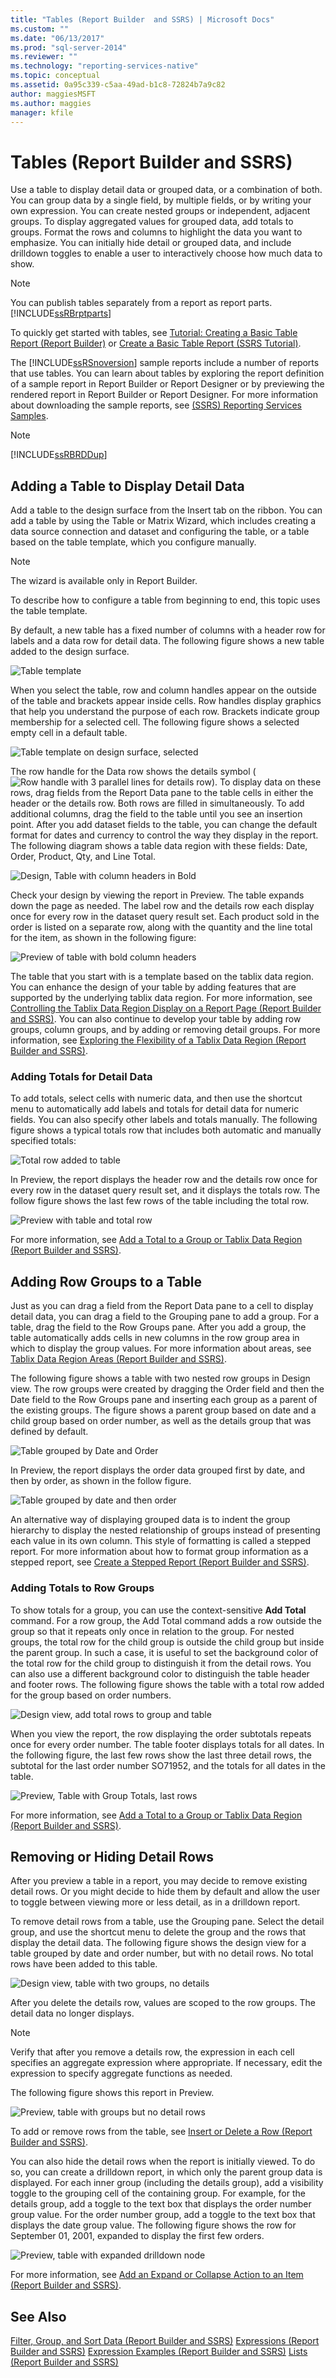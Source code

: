 ```yaml
---
title: "Tables (Report Builder  and SSRS) | Microsoft Docs"
ms.custom: ""
ms.date: "06/13/2017"
ms.prod: "sql-server-2014"
ms.reviewer: ""
ms.technology: "reporting-services-native"
ms.topic: conceptual
ms.assetid: 0a95c339-c5aa-49ad-b1c8-72824b7a9c82
author: maggiesMSFT
ms.author: maggies
manager: kfile
---
```

# Tables (Report Builder  and SSRS)
  Use a table to display detail data or grouped data, or a combination of both. You can group data by a single field, by multiple fields, or by writing your own expression. You can create nested groups or independent, adjacent groups. To display aggregated values for grouped data, add totals to groups. Format the rows and columns to highlight the data you want to emphasize. You can initially hide detail or grouped data, and include drilldown toggles to enable a user to interactively choose how much data to show.

> [!NOTE]
>  You can publish tables separately from a report as report parts.  [!INCLUDE[ssRBrptparts](../../includes/ssrbrptparts-md.md)]

 To quickly get started with tables, see [Tutorial: Creating a Basic Table Report &#40;Report Builder&#41;](../tutorial-creating-a-basic-table-report-report-builder.md) or [Create a Basic Table Report &#40;SSRS Tutorial&#41;](../create-a-basic-table-report-ssrs-tutorial.md).

 The [!INCLUDE[ssRSnoversion](../../includes/ssrsnoversion-md.md)] sample reports include a number of reports that use tables. You can learn about tables by exploring the report definition of a sample report in Report Builder or Report Designer or by previewing the rendered report in Report Builder or Report Designer. For more information about downloading the sample reports, see [(SSRS) Reporting Services Samples](https://go.microsoft.com/fwlink/?LinkID=198283).

> [!NOTE]
>  [!INCLUDE[ssRBRDDup](../../includes/ssrbrddup-md.md)]

##  <a name="AddingTable"></a> Adding a Table to Display Detail Data
 Add a table to the design surface from the Insert tab on the ribbon. You can add a table by using the Table or Matrix Wizard, which includes creating a data source connection and dataset and configuring the table, or a table based on the table template, which you configure manually.

> [!NOTE]
>  The wizard is available only in Report Builder.

 To describe how to configure a table from beginning to end, this topic uses the table template.

 By default, a new table has a fixed number of columns with a header row for labels and a data row for detail data. The following figure shows a new table added to the design surface.

 ![Table template](../media/rs-tabletemplatenew.gif "Table template")

 When you select the table, row and column handles appear on the outside of the table and brackets appear inside cells. Row handles display graphics that help you understand the purpose of each row. Brackets indicate group membership for a selected cell. The following figure shows a selected empty cell in a default table.

 ![Table template on design surface, selected](../media/rs-tabletemplatenewselected.gif "Table template on design surface, selected")

 The row handle for the Data row shows the details symbol (![Row handle with 3 parallel lines for details row](../media/rs-icontablix-detailsrow.gif "Row handle with 3 parallel lines for details row")). To display data on these rows, drag fields from the Report Data pane to the table cells in either the header or the details row. Both rows are filled in simultaneously. To add additional columns, drag the field to the table until you see an insertion point. After you add dataset fields to the table, you can change the default format for dates and currency to control the way they display in the report. The following diagram shows a table data region with these fields: Date, Order, Product, Qty, and Line Total.

 ![Design, Table with column headers in Bold](../media/rs-basictabledetailsformatteddesign.gif "Design, Table with column headers in Bold")

 Check your design by viewing the report in Preview. The table expands down the page as needed. The label row and the details row each display once for every row in the dataset query result set. Each product sold in the order is listed on a separate row, along with the quantity and the line total for the item, as shown in the following figure:

 ![Preview of table with bold column headers](../../tutorials/media/rs-basictabledetailsformattedpreview.gif "Preview of table with bold column headers")

 The table that you start with is a template based on the tablix data region. You can enhance the design of your table by adding features that are supported by the underlying tablix data region. For more information, see [Controlling the Tablix Data Region Display on a Report Page &#40;Report Builder and SSRS&#41;](controlling-the-tablix-data-region-display-on-a-report-page.md). You can also continue to develop your table by adding row groups, column groups, and by adding or removing detail groups. For more information, see [Exploring the Flexibility of a Tablix Data Region &#40;Report Builder and SSRS&#41;](exploring-the-flexibility-of-a-tablix-data-region-report-builder-and-ssrs.md).

### Adding Totals for Detail Data
 To add totals, select cells with numeric data, and then use the shortcut menu to automatically add labels and totals for detail data for numeric fields. You can also specify other labels and totals manually. The following figure shows a typical totals row that includes both automatic and manually specified totals:

 ![Total row added to table](../media/rs-basictabledetailstotaldesign.gif "Total row added to table")

 In Preview, the report displays the header row and the details row once for every row in the dataset query result set, and it displays the totals row. The follow figure shows the last few rows of the table including the total row.

 ![Preview with table and total row](../media/rs-basictabledetailstotalpreview.gif "Preview with table and total row")

 For more information, see [Add a Total to a Group or Tablix Data Region &#40;Report Builder and SSRS&#41;](add-a-total-to-a-group-or-tablix-data-region-report-builder-and-ssrs.md).

##  <a name="AddingRowGroups"></a> Adding Row Groups to a Table
 Just as you can drag a field from the Report Data pane to a cell to display detail data, you can drag a field to the Grouping pane to add a group. For a table, drag the field to the Row Groups pane. After you add a group, the table automatically adds cells in new columns in the row group area in which to display the group values. For more information about areas, see [Tablix Data Region Areas &#40;Report Builder and SSRS&#41;](tablix-data-region-areas-report-builder-and-ssrs.md).

 The following figure shows a table with two nested row groups in Design view. The row groups were created by dragging the Order field and then the Date field to the Row Groups pane and inserting each group as a parent of the existing groups. The figure shows a parent group based on date and a child group based on order number, as well as the details group that was defined by default.

 ![Table grouped by Date and Order](../media/rs-basictablegroupsdesign.gif "Table grouped by Date and Order")

 In Preview, the report displays the order data grouped first by date, and then by order, as shown in the follow figure.

 ![Table grouped by date and then order](../../tutorials/media/rs-basictablegroupspreview.gif "Table grouped by date and then order")

 An alternative way of displaying grouped data is to indent the group hierarchy to display the nested relationship of groups instead of presenting each value in its own column. This style of formatting is called a stepped report. For more information about how to format group information as a stepped report, see [Create a Stepped Report &#40;Report Builder and SSRS&#41;](create-a-stepped-report-report-builder-and-ssrs.md).

### Adding Totals to Row Groups
 To show totals for a group, you can use the context-sensitive **Add Total** command. For a row group, the Add Total command adds a row outside the group so that it repeats only once in relation to the group. For nested groups, the total row for the child group is outside the child group but inside the parent group. In such a case, it is useful to set the background color of the total row for the child group to distinguish it from the detail rows. You can also use a different background color to distinguish the table header and footer rows. The following figure shows the table with a total row added for the group based on order numbers.

 ![Design view, add total rows to group and table](../media/rs-basictablegroupstotalscolordesign.gif "Design view, add total rows to group and table")

 When you view the report, the row displaying the order subtotals repeats once for every order number. The table footer displays totals for all dates. In the following figure, the last few rows show the last three detail rows, the subtotal for the last order number SO71952, and the totals for all dates in the table.

 ![Preview, Table with Group Totals, last rows](../media/rs-basictablegroupstotalscolorpreviewbottom.gif "Preview, Table with Group Totals, last rows")

 For more information, see [Add a Total to a Group or Tablix Data Region &#40;Report Builder and SSRS&#41;](add-a-total-to-a-group-or-tablix-data-region-report-builder-and-ssrs.md).

##  <a name="RemovingHidingRows"></a> Removing or Hiding Detail Rows
 After you preview a table in a report, you may decide to remove existing detail rows. Or you might decide to hide them by default and allow the user to toggle between viewing more or less detail, as in a drilldown report.

 To remove detail rows from a table, use the Grouping pane. Select the detail group, and use the shortcut menu to delete the group and the rows that display the detail data. The following figure shows the design view for a table grouped by date and order number, but with no detail rows. No total rows have been added to this table.

 ![Design view, table with two groups, no details](../media/rs-basictablegroupsdrilldownnodetailsdesign.gif "Design view, table with two groups, no details")

 After you delete the details row, values are scoped to the row groups. The detail data no longer displays.

> [!NOTE]
>  Verify that after you remove a details row, the expression in each cell specifies an aggregate expression where appropriate. If necessary, edit the expression to specify aggregate functions as needed.

 The following figure shows this report in Preview.

 ![Preview, table with groups but no detail rows](../media/rs-basictablegroupsnodetailspreview.gif "Preview, table with groups but no detail rows")

 To add or remove rows from the table, see [Insert or Delete a Row &#40;Report Builder and SSRS&#41;](insert-or-delete-a-row-report-builder-and-ssrs.md).

 You can also hide the detail rows when the report is initially viewed. To do so, you can create a drilldown report, in which only the parent group data is displayed. For each inner group (including the details group), add a visibility toggle to the grouping cell of the containing group. For example, for the details group, add a toggle to the text box that displays the order number group value. For the order number group, add a toggle to the text box that displays the date group value. The following figure shows the row for September 01, 2001, expanded to display the first few orders.

 ![Preview, table with expanded drilldown node](../media/rs-basictablegroupsdrilldownpreview.gif "Preview, table with expanded drilldown node")

 For more information, see [Add an Expand or Collapse Action to an Item &#40;Report Builder and SSRS&#41;](add-an-expand-or-collapse-action-to-an-item-report-builder-and-ssrs.md).

## See Also
 [Filter, Group, and Sort Data &#40;Report Builder and SSRS&#41;](filter-group-and-sort-data-report-builder-and-ssrs.md) 
 [Expressions &#40;Report Builder and SSRS&#41;](expressions-report-builder-and-ssrs.md) 
 [Expression Examples &#40;Report Builder and SSRS&#41;](expression-examples-report-builder-and-ssrs.md) 
 [Lists &#40;Report Builder and SSRS&#41;](tables-matrices-and-lists-report-builder-and-ssrs.md)


